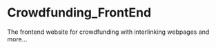 # Crowdfunding_FrontEnd
The frontend website for crowdfunding with interlinking webpages and more...
